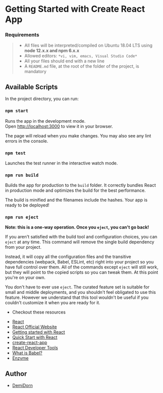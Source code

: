 # Getting Started with Create React App

### Requirements
> - All files will be interpreted/compiled on Ubuntu 18.04 LTS using **node 12.x.x and npm 6.x.x**
> - Allowed editors: ``` *vi, vim, emacs, Visual Studio Code* ```
> - All your files should end with a new line
> - A ```README.md``` file, at the root of the folder of the project, is mandatory

## Available Scripts

In the project directory, you can run:

### `npm start`

Runs the app in the development mode.\
Open [http://localhost:3000](http://localhost:3000) to view it in your browser.

The page will reload when you make changes.
You may also see any lint errors in the console.

### `npm test`

Launches the test runner in the interactive watch mode.

### `npm run build`

Builds the app for production to the `build` folder.
It correctly bundles React in production mode and optimizes the build for the best performance.

The build is minified and the filenames include the hashes.
Your app is ready to be deployed!

### `npm run eject`

**Note: this is a one-way operation. Once you `eject`, you can't go back!**

If you aren't satisfied with the build tool and configuration choices, you can `eject` at any time. This command will remove the single build dependency from your project.

Instead, it will copy all the configuration files and the transitive dependencies (webpack, Babel, ESLint, etc) right into your project so you have full control over them. All of the commands except `eject` will still work, but they will point to the copied scripts so you can tweak them. At this point you're on your own.

You don't have to ever use `eject`. The curated feature set is suitable for small and middle deployments, and you shouldn't feel obligated to use this feature. However we understand that this tool wouldn't be useful if you couldn't customize it when you are ready for it.

* Checkout these resources
- [React](https://intranet.alxswe.com/concepts/547)
- [React Official Website](https://intranet.alxswe.com/rltoken/gTvHLsLFztlLKOsHVG2wFw)
- [Getting started with React](https://intranet.alxswe.com/rltoken/sIVpPWBHBHRzp9cFX946_g)
- [Quick Start with React](https://intranet.alxswe.com/rltoken/S9hYxNyohGDvkfQb_DgO6Q)
- [create-react-app](https://intranet.alxswe.com/rltoken/XRP9_jP0G0vQODINFymubQ)
- [React Developer Tools](https://intranet.alxswe.com/rltoken/-no3Szs-PJQ_P_urpa4FSQ)
- [What is Babel?](https://intranet.alxswe.com/rltoken/FOdRx4EZKIpoMEny-jxMXQ)
- [Enzyme](https://intranet.alxswe.com/rltoken/AlilVwpyEpGwPOK40d5dXw)

## Author
- [DemiDorn](https://github.com/Demidorn)
